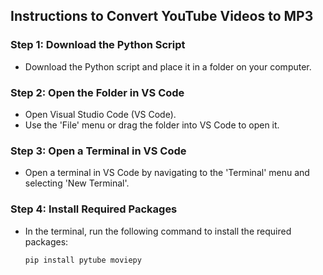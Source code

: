 ## Instructions to Convert YouTube Videos to MP3

### Step 1: Download the Python Script
- Download the Python script and place it in a folder on your computer.

### Step 2: Open the Folder in VS Code
- Open Visual Studio Code (VS Code).
- Use the 'File' menu or drag the folder into VS Code to open it.

### Step 3: Open a Terminal in VS Code
- Open a terminal in VS Code by navigating to the 'Terminal' menu and selecting 'New Terminal'.

### Step 4: Install Required Packages
- In the terminal, run the following command to install the required packages:
  ```sh
  pip install pytube moviepy
